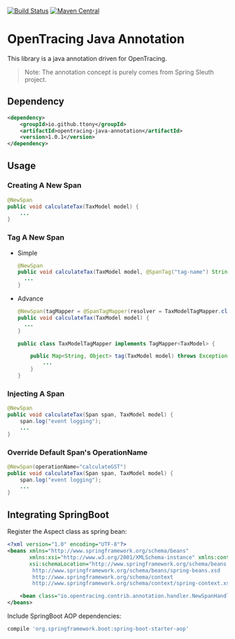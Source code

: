 [![Build Status](https://travis-ci.com/ttony/opentracing-java-annotation.svg?branch=master)](https://travis-ci.com/ttony/opentracing-java-annotation) [![Maven Central](https://img.shields.io/maven-central/v/io.github.ttony/opentracing-java-annotation.svg?label=Maven%20Central)](https://search.maven.org/search?q=g:%22io.github.ttony%22%20AND%20a:%22opentracing-java-annotation%22) 

# OpenTracing Java Annotation

This library is a java annotation driven for OpenTracing.

> Note: The annotation concept is purely comes from Spring Sleuth project.

## Dependency
```xml
<dependency>
    <groupId>io.github.ttony</groupId>
    <artifactId>opentracing-java-annotation</artifactId>
    <version>1.0.1</version>
</dependency>
```
## Usage

### Creating A New Span

```java
@NewSpan
public void calculateTax(TaxModel model) {
    ...
}
```

### Tag A New Span
- Simple
    ````java
    @NewSpan
    public void calculateTax(TaxModel model, @SpanTag("tag-name") String tagValue) { 
      ...
    }
    ````
- Advance
  ````java
  @NewSpan(tagMapper = @SpanTagMapper(resolver = TaxModelTagMapper.class))
  public void calculateTax(TaxModel model) {
    ...
  }
  ````
  ````java
  public class TaxModelTagMapper implements TagMapper<TaxModel> {
  
      public Map<String, Object> tag(TaxModel model) throws Exception {
          ...
      }
  }
  ````

### Injecting A Span


```java
@NewSpan
public void calculateTax(Span span, TaxModel model) {
    span.log("event logging");
    ...
}
```

### Override Default Span's OperationName


```java
@NewSpan(operationName="calculateGST")
public void calculateTax(Span span, TaxModel model) {
    span.log("event logging");
    ...
}
```

## Integrating SpringBoot

Register the Aspect class as spring bean:
```xml
<?xml version="1.0" encoding="UTF-8"?>
<beans xmlns="http://www.springframework.org/schema/beans"
       xmlns:xsi="http://www.w3.org/2001/XMLSchema-instance" xmlns:context="http://www.springframework.org/schema/context"
       xsi:schemaLocation="http://www.springframework.org/schema/beans
        http://www.springframework.org/schema/beans/spring-beans.xsd
        http://www.springframework.org/schema/context
        http://www.springframework.org/schema/context/spring-context.xsd">

    <bean class="io.opentracing.contrib.annotation.handler.NewSpanHandler" />
</beans>
```

Include SpringBoot AOP dependencies:
```groovy
compile 'org.springframework.boot:spring-boot-starter-aop'
```

